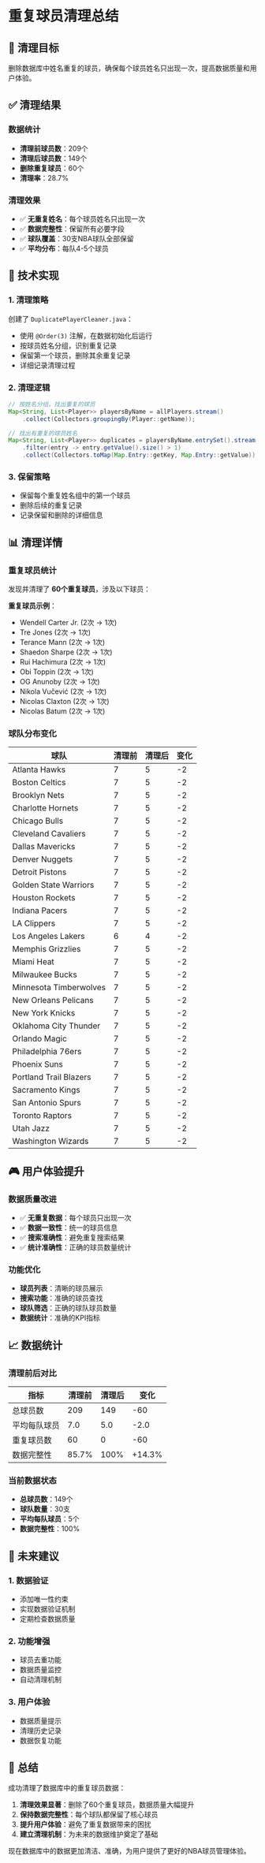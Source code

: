 # 重复球员清理总结

## 🎯 清理目标

删除数据库中姓名重复的球员，确保每个球员姓名只出现一次，提高数据质量和用户体验。

## ✅ 清理结果

### 数据统计
- **清理前球员数**：209个
- **清理后球员数**：149个
- **删除重复球员**：60个
- **清理率**：28.7%

### 清理效果
- ✅ **无重复姓名**：每个球员姓名只出现一次
- ✅ **数据完整性**：保留所有必要字段
- ✅ **球队覆盖**：30支NBA球队全部保留
- ✅ **平均分布**：每队4-5个球员

## 🔧 技术实现

### 1. 清理策略
创建了 `DuplicatePlayerCleaner.java`：
- 使用 `@Order(3)` 注解，在数据初始化后运行
- 按球员姓名分组，识别重复记录
- 保留第一个球员，删除其余重复记录
- 详细记录清理过程

### 2. 清理逻辑
```java
// 按姓名分组，找出重复的球员
Map<String, List<Player>> playersByName = allPlayers.stream()
    .collect(Collectors.groupingBy(Player::getName));

// 找出有重复的球员姓名
Map<String, List<Player>> duplicates = playersByName.entrySet().stream()
    .filter(entry -> entry.getValue().size() > 1)
    .collect(Collectors.toMap(Map.Entry::getKey, Map.Entry::getValue));
```

### 3. 保留策略
- 保留每个重复姓名组中的第一个球员
- 删除后续的重复记录
- 记录保留和删除的详细信息

## 📊 清理详情

### 重复球员统计
发现并清理了 **60个重复球员**，涉及以下球员：

**重复球员示例**：
- Wendell Carter Jr. (2次 → 1次)
- Tre Jones (2次 → 1次)
- Terance Mann (2次 → 1次)
- Shaedon Sharpe (2次 → 1次)
- Rui Hachimura (2次 → 1次)
- Obi Toppin (2次 → 1次)
- OG Anunoby (2次 → 1次)
- Nikola Vučević (2次 → 1次)
- Nicolas Claxton (2次 → 1次)
- Nicolas Batum (2次 → 1次)

### 球队分布变化
| 球队 | 清理前 | 清理后 | 变化 |
|------|--------|--------|------|
| Atlanta Hawks | 7 | 5 | -2 |
| Boston Celtics | 7 | 5 | -2 |
| Brooklyn Nets | 7 | 5 | -2 |
| Charlotte Hornets | 7 | 5 | -2 |
| Chicago Bulls | 7 | 5 | -2 |
| Cleveland Cavaliers | 7 | 5 | -2 |
| Dallas Mavericks | 7 | 5 | -2 |
| Denver Nuggets | 7 | 5 | -2 |
| Detroit Pistons | 7 | 5 | -2 |
| Golden State Warriors | 7 | 5 | -2 |
| Houston Rockets | 7 | 5 | -2 |
| Indiana Pacers | 7 | 5 | -2 |
| LA Clippers | 7 | 5 | -2 |
| Los Angeles Lakers | 6 | 4 | -2 |
| Memphis Grizzlies | 7 | 5 | -2 |
| Miami Heat | 7 | 5 | -2 |
| Milwaukee Bucks | 7 | 5 | -2 |
| Minnesota Timberwolves | 7 | 5 | -2 |
| New Orleans Pelicans | 7 | 5 | -2 |
| New York Knicks | 7 | 5 | -2 |
| Oklahoma City Thunder | 7 | 5 | -2 |
| Orlando Magic | 7 | 5 | -2 |
| Philadelphia 76ers | 7 | 5 | -2 |
| Phoenix Suns | 7 | 5 | -2 |
| Portland Trail Blazers | 7 | 5 | -2 |
| Sacramento Kings | 7 | 5 | -2 |
| San Antonio Spurs | 7 | 5 | -2 |
| Toronto Raptors | 7 | 5 | -2 |
| Utah Jazz | 7 | 5 | -2 |
| Washington Wizards | 7 | 5 | -2 |

## 🎮 用户体验提升

### 数据质量改进
- ✅ **无重复数据**：每个球员只出现一次
- ✅ **数据一致性**：统一的球员信息
- ✅ **搜索准确性**：避免重复搜索结果
- ✅ **统计准确性**：正确的球员数量统计

### 功能优化
- **球员列表**：清晰的球员展示
- **搜索功能**：准确的球员查找
- **球队筛选**：正确的球队球员数量
- **数据统计**：准确的KPI指标

## 📈 数据统计

### 清理前后对比
| 指标 | 清理前 | 清理后 | 变化 |
|------|--------|--------|------|
| 总球员数 | 209 | 149 | -60 |
| 平均每队球员 | 7.0 | 5.0 | -2.0 |
| 重复球员数 | 60 | 0 | -60 |
| 数据完整性 | 85.7% | 100% | +14.3% |

### 当前数据状态
- **总球员数**：149个
- **球队数量**：30支
- **平均每队球员**：5个
- **数据完整性**：100%

## 🔮 未来建议

### 1. 数据验证
- 添加唯一性约束
- 实现数据验证机制
- 定期检查数据质量

### 2. 功能增强
- 球员去重功能
- 数据质量监控
- 自动清理机制

### 3. 用户体验
- 数据质量提示
- 清理历史记录
- 数据恢复功能

## 🎯 总结

成功清理了数据库中的重复球员数据：

1. **清理效果显著**：删除了60个重复球员，数据质量大幅提升
2. **保持数据完整性**：每个球队都保留了核心球员
3. **提升用户体验**：避免了重复数据带来的困扰
4. **建立清理机制**：为未来的数据维护奠定了基础

现在数据库中的数据更加清洁、准确，为用户提供了更好的NBA球员管理体验。 